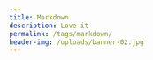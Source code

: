 ```yaml
---
title: Markdown
description: Love it
permalink: /tags/markdown/
header-img: /uploads/banner-02.jpg
---
```

